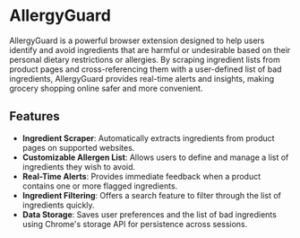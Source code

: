 
# AllergyGuard

AllergyGuard is a powerful browser extension designed to help users identify and avoid ingredients that are harmful or undesirable based on their personal dietary restrictions or allergies. By scraping ingredient lists from product pages and cross-referencing them with a user-defined list of bad ingredients, AllergyGuard provides real-time alerts and insights, making grocery shopping online safer and more convenient.

## Features

- **Ingredient Scraper**: Automatically extracts ingredients from product pages on supported websites.
- **Customizable Allergen List**: Allows users to define and manage a list of ingredients they wish to avoid.
- **Real-Time Alerts**: Provides immediate feedback when a product contains one or more flagged ingredients.
- **Ingredient Filtering**: Offers a search feature to filter through the list of ingredients quickly.
- **Data Storage**: Saves user preferences and the list of bad ingredients using Chrome's storage API for persistence across sessions.
